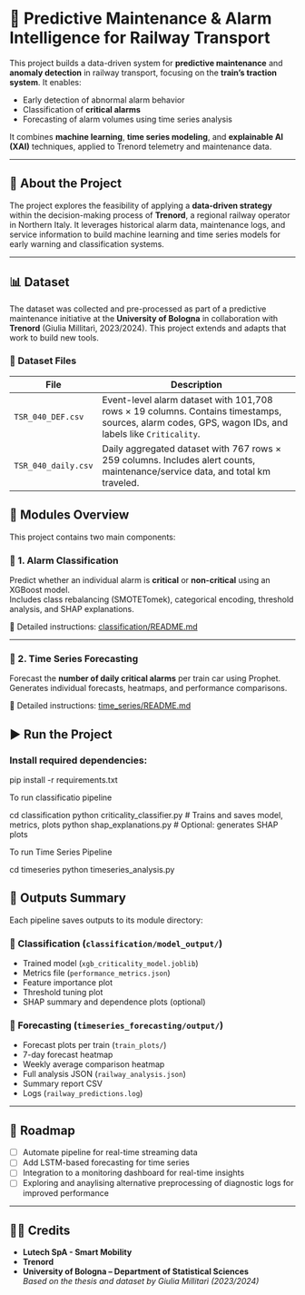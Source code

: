 # 🚆 Predictive Maintenance & Alarm Intelligence for Railway Transport

This project builds a data-driven system for **predictive maintenance** and **anomaly detection** in railway transport, focusing on the **train’s traction system**. It enables:

- Early detection of abnormal alarm behavior
- Classification of **critical alarms**
- Forecasting of alarm volumes using time series analysis

It combines **machine learning**, **time series modeling**, and **explainable AI (XAI)** techniques, applied to Trenord telemetry and maintenance data.

---

## 📌 About the Project

The project explores the feasibility of applying a **data-driven strategy** within the decision-making process of **Trenord**, a regional railway operator in Northern Italy. It leverages historical alarm data, maintenance logs, and service information to build machine learning and time series models for early warning and classification systems.

---

## 📊 Dataset

The dataset was collected and pre-processed as part of a predictive maintenance initiative at the **University of Bologna** in collaboration with **Trenord** (Giulia Millitarì, 2023/2024). This project extends and adapts that work to build new tools.

### 🔹 Dataset Files

| File              | Description |
|------------------|-------------|
| `TSR_040_DEF.csv` | Event-level alarm dataset with 101,708 rows × 19 columns. Contains timestamps, sources, alarm codes, GPS, wagon IDs, and labels like `Criticality`. |
| `TSR_040_daily.csv` | Daily aggregated dataset with 767 rows × 259 columns. Includes alert counts, maintenance/service data, and total km traveled. |

## 🧠 Modules Overview

This project contains two main components:

### 🔹 1. Alarm Classification

Predict whether an individual alarm is **critical** or **non-critical** using an XGBoost model.  
Includes class rebalancing (SMOTETomek), categorical encoding, threshold analysis, and SHAP explanations.

📘 Detailed instructions: [classification/README.md](classification/README.md)

---

### 🔹 2. Time Series Forecasting

Forecast the **number of daily critical alarms** per train car using Prophet.  
Generates individual forecasts, heatmaps, and performance comparisons.

📘 Detailed instructions: [time_series/README.md](time_series/README.md)

## ▶️ Run the Project

### Install required dependencies:

pip install -r requirements.txt

To run classificatio pipeline

cd classification
python criticality_classifier.py         # Trains and saves model, metrics, plots
python shap_explanations.py              # Optional: generates SHAP plots

To run Time Series Pipeline

cd timeseries
python timeseries_analysis.py

## 📁 Outputs Summary

Each pipeline saves outputs to its module directory:

### 🔹 Classification (`classification/model_output/`)
- Trained model (`xgb_criticality_model.joblib`)
- Metrics file (`performance_metrics.json`)
- Feature importance plot
- Threshold tuning plot
- SHAP summary and dependence plots (optional)

### 🔹 Forecasting (`timeseries_forecasting/output/`)
- Forecast plots per train (`train_plots/`)
- 7-day forecast heatmap
- Weekly average comparison heatmap
- Full analysis JSON (`railway_analysis.json`)
- Summary report CSV
- Logs (`railway_predictions.log`)

---

## 🚧 Roadmap

- [ ] Automate pipeline for real-time streaming data  
- [ ] Add LSTM-based forecasting for time series  
- [ ] Integration to a monitoring dashboard for real-time insights
- [ ] Exploring and anaylising alternative preprocessing of diagnostic logs for improved performance    

---

## 🙋‍♀️ Credits
- **Lutech SpA - Smart Mobility**
- **Trenord**
- **University of Bologna – Department of Statistical Sciences**  
  _Based on the thesis and dataset by Giulia Millitarì (2023/2024)_

